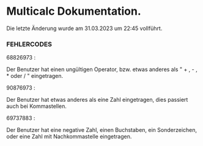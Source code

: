 # Multicalc Dokumentation.

Die letzte Änderung wurde am 31.03.2023 um 22:45 vollführt.


### FEHLERCODES

68826973 : 

Der Benutzer hat einen ungültigen Operator, bzw. etwas anderes als " + , - , * oder / " eingetragen.

90876973 :

Der Benutzer hat etwas anderes als eine Zahl eingetragen, dies passiert auch bei Kommastellen.

69737883 : 

Der Benutzer hat eine negative Zahl, einen Buchstaben, ein Sonderzeichen, oder eine Zahl mit Nachkommastelle eingetragen.
